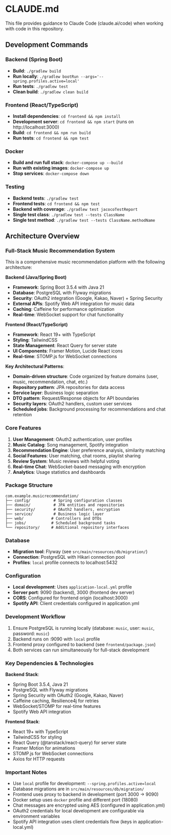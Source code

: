 # CLAUDE.md

This file provides guidance to Claude Code (claude.ai/code) when working with code in this repository.

## Development Commands

### Backend (Spring Boot)
- **Build**: `./gradlew build`
- **Run locally**: `./gradlew bootRun --args='--spring.profiles.active=local'`
- **Run tests**: `./gradlew test`
- **Clean build**: `./gradlew clean build`

### Frontend (React/TypeScript)
- **Install dependencies**: `cd frontend && npm install`
- **Development server**: `cd frontend && npm start` (runs on http://localhost:3000)
- **Build**: `cd frontend && npm run build`
- **Run tests**: `cd frontend && npm test`

### Docker
- **Build and run full stack**: `docker-compose up --build`
- **Run with existing images**: `docker-compose up`
- **Stop services**: `docker-compose down`

### Testing
- **Backend tests**: `./gradlew test`
- **Frontend tests**: `cd frontend && npm test`
- **Backend with coverage**: `./gradlew test jacocoTestReport`
- **Single test class**: `./gradlew test --tests ClassName`
- **Single test method**: `./gradlew test --tests ClassName.methodName`

## Architecture Overview

### Full-Stack Music Recommendation System
This is a comprehensive music recommendation platform with the following architecture:

**Backend (Java/Spring Boot)**
- **Framework**: Spring Boot 3.5.4 with Java 21
- **Database**: PostgreSQL with Flyway migrations
- **Security**: OAuth2 integration (Google, Kakao, Naver) + Spring Security
- **External APIs**: Spotify Web API integration for music data
- **Caching**: Caffeine for performance optimization
- **Real-time**: WebSocket support for chat functionality

**Frontend (React/TypeScript)**
- **Framework**: React 19+ with TypeScript
- **Styling**: TailwindCSS
- **State Management**: React Query for server state
- **UI Components**: Framer Motion, Lucide React icons
- **Real-time**: STOMP.js for WebSocket connections

**Key Architectural Patterns**:
- **Domain-driven structure**: Code organized by feature domains (user, music, recommendation, chat, etc.)
- **Repository pattern**: JPA repositories for data access
- **Service layer**: Business logic separation
- **DTO pattern**: Request/Response objects for API boundaries
- **Security layers**: OAuth2 handlers, custom user services
- **Scheduled jobs**: Background processing for recommendations and chat retention

### Core Features
1. **User Management**: OAuth2 authentication, user profiles
2. **Music Catalog**: Song management, Spotify integration
3. **Recommendation Engine**: User preference analysis, similarity matching
4. **Social Features**: User matching, chat rooms, playlist sharing
5. **Review System**: Music reviews with helpful voting
6. **Real-time Chat**: WebSocket-based messaging with encryption
7. **Analytics**: Usage statistics and dashboards

### Package Structure
```
com.example.musicrecommendation/
├── config/          # Spring configuration classes
├── domain/          # JPA entities and repositories  
├── security/        # OAuth2 handlers, encryption
├── service/         # Business logic layer
├── web/            # Controllers and DTOs
├── jobs/           # Scheduled background tasks
└── repository/     # Additional repository interfaces
```

### Database
- **Migration tool**: Flyway (see `src/main/resources/db/migration/`)
- **Connection**: PostgreSQL with Hikari connection pool
- **Profiles**: `local` profile connects to localhost:5432

### Configuration
- **Local development**: Uses `application-local.yml` profile
- **Server port**: 9090 (backend), 3000 (frontend dev server)
- **CORS**: Configured for frontend origin (localhost:3000)
- **Spotify API**: Client credentials configured in application.yml

### Development Workflow
1. Ensure PostgreSQL is running locally (database: `music`, user: `music`, password: `music`)
2. Backend runs on :9090 with `local` profile
3. Frontend proxy configured to backend (see `frontend/package.json`)
4. Both services can run simultaneously for full-stack development

### Key Dependencies & Technologies
**Backend Stack**:
- Spring Boot 3.5.4, Java 21
- PostgreSQL with Flyway migrations
- Spring Security with OAuth2 (Google, Kakao, Naver)
- Caffeine caching, Resilience4j for retries
- WebSocket/STOMP for real-time features
- Spotify Web API integration

**Frontend Stack**:
- React 19+ with TypeScript
- TailwindCSS for styling
- React Query (@tanstack/react-query) for server state
- Framer Motion for animations
- STOMP.js for WebSocket connections
- Axios for HTTP requests

### Important Notes
- Use `local` profile for development: `--spring.profiles.active=local`
- Database migrations are in `src/main/resources/db/migration/`
- Frontend uses proxy to backend in development (port 3000 → 9090)
- Docker setup uses `docker` profile and different port (18080)
- Chat messages are encrypted using AES (configured in application.yml)
- OAuth2 credentials for local development are configurable via environment variables
- Spotify API integration uses client credentials flow (keys in application-local.yml)